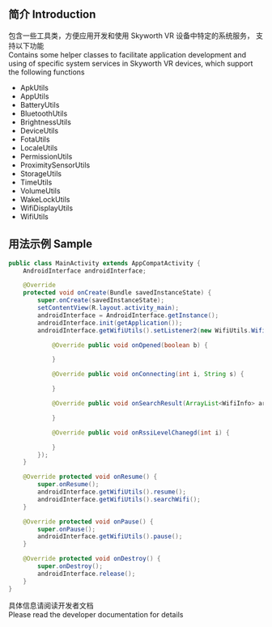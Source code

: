 ## 简介 Introduction
包含一些工具类，方便应用开发和使用 Skyworth VR 设备中特定的系统服务， 支持以下功能  
Contains some helper classes to facilitate application development and using of specific system services in Skyworth VR devices, which support the following functions
* ApkUtils
* AppUtils
* BatteryUtils
* BluetoothUtils
* BrightnessUtils
* DeviceUtils
* FotaUtils
* LocaleUtils
* PermissionUtils
* ProximitySensorUtils
* StorageUtils
* TimeUtils
* VolumeUtils
* WakeLockUtils
* WifiDisplayUtils
* WifiUtils

## 用法示例 Sample  
```java
public class MainActivity extends AppCompatActivity {
    AndroidInterface androidInterface;

    @Override
    protected void onCreate(Bundle savedInstanceState) {
        super.onCreate(savedInstanceState);
        setContentView(R.layout.activity_main);
        androidInterface = AndroidInterface.getInstance();
        androidInterface.init(getApplication());
        androidInterface.getWifiUtils().setListener2(new WifiUtils.WifiListener2() {

            @Override public void onOpened(boolean b) {

            }

            @Override public void onConnecting(int i, String s) {

            }

            @Override public void onSearchResult(ArrayList<WifiInfo> arrayList) {

            }

            @Override public void onRssiLevelChanegd(int i) {

            }
        });
    }

    @Override protected void onResume() {
        super.onResume();
        androidInterface.getWifiUtils().resume();
        androidInterface.getWifiUtils().searchWifi();
    }

    @Override protected void onPause() {
        super.onPause();
        androidInterface.getWifiUtils().pause();
    }

    @Override protected void onDestroy() {
        super.onDestroy();
        androidInterface.release();
    }
}
```

具体信息请阅读开发者文档  
Please read the developer documentation for details